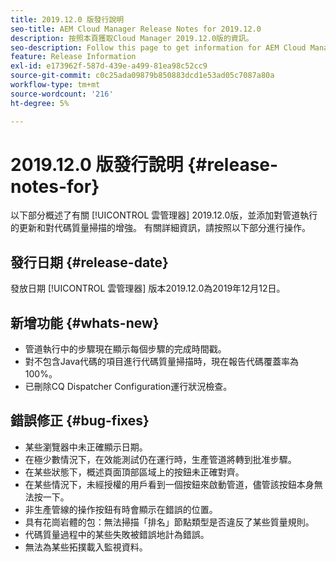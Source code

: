 ```yaml
---
title: 2019.12.0 版發行說明
seo-title: AEM Cloud Manager Release Notes for 2019.12.0
description: 按照本頁獲取Cloud Manager 2019.12.0版的資訊。
seo-description: Follow this page to get information for AEM Cloud Manager Release 2019.12.0.
feature: Release Information
exl-id: e173962f-587d-439e-a499-81ea98c52cc9
source-git-commit: c0c25ada09879b850883dcd1e53ad05c7087a80a
workflow-type: tm+mt
source-wordcount: '216'
ht-degree: 5%

---
```


# 2019.12.0 版發行說明 {#release-notes-for}

以下部分概述了有關 [!UICONTROL 雲管理器] 2019.12.0版，並添加對管道執行的更新和對代碼質量掃描的增強。
有關詳細資訊，請按照以下部分進行操作。

## 發行日期 {#release-date}

發放日期 [!UICONTROL 雲管理器] 版本2019.12.0為2019年12月12日。

## 新增功能 {#whats-new}

* 管道執行中的步驟現在顯示每個步驟的完成時間戳。
* 對不包含Java代碼的項目進行代碼質量掃描時，現在報告代碼覆蓋率為100%。
* 已刪除CQ Dispatcher Configuration運行狀況檢查。

## 錯誤修正 {#bug-fixes}

* 某些瀏覽器中未正確顯示日期。
* 在極少數情況下，在效能測試仍在運行時，生產管道將轉到批准步驟。
* 在某些狀態下，概述頁面頂部區域上的按鈕未正確對齊。
* 在某些情況下，未經授權的用戶看到一個按鈕來啟動管道，儘管該按鈕本身無法按一下。
* 非生產管線的操作按鈕有時會顯示在錯誤的位置。
* 具有花崗岩體的包：無法掃描「排名」節點類型是否違反了某些質量規則。
* 代碼質量過程中的某些失敗被錯誤地計為錯誤。
* 無法為某些拓撲載入監視資料。
